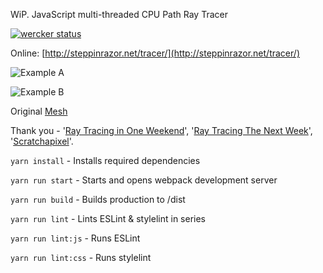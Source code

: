 WiP. JavaScript multi-threaded CPU Path Ray Tracer

[![wercker status](https://app.wercker.com/status/9eee46f180e846a54d979e55283081e0/s/master "wercker status")](https://app.wercker.com/project/byKey/9eee46f180e846a54d979e55283081e0)

Online: [http://steppinrazor.net/tracer/](http://steppinrazor.net/tracer/)

![Example A](https://github.com/barnabysheeran/Tracer/output/example_a.png "Example A")

![Example B](https://github.com/barnabysheeran/Tracer/output/example_a.jpg "Example B")

Original [Mesh](https://www.thingiverse.com/thing:151081)

Thank you - '[Ray Tracing in One Weekend](https://www.amazon.co.uk/Ray-Tracing-Weekend-Minibooks-Book-ebook/dp/B01B5AODD8)', '[Ray Tracing The Next Week](https://www.amazon.co.uk/gp/product/B01CO7PQ8C)', '[Scratchapixel](https://www.scratchapixel.com)'.

`yarn install` - Installs required dependencies

`yarn run start` - Starts and opens webpack development server

`yarn run build` - Builds production to /dist

`yarn run lint` - Lints ESLint & stylelint in series

`yarn run lint:js` - Runs ESLint

`yarn run lint:css` - Runs stylelint
